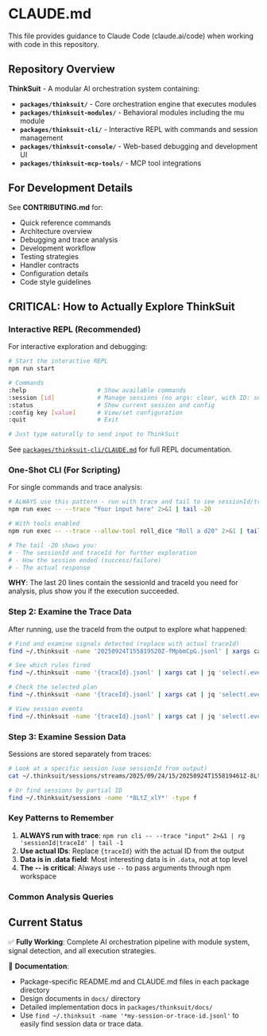# CLAUDE.md

This file provides guidance to Claude Code (claude.ai/code) when working with code in this repository.

## Repository Overview

**ThinkSuit** - A modular AI orchestration system containing:
- **`packages/thinksuit/`** - Core orchestration engine that executes modules
- **`packages/thinksuit-modules/`** - Behavioral modules including the mu module
- **`packages/thinksuit-cli/`** - Interactive REPL with commands and session management
- **`packages/thinksuit-console/`** - Web-based debugging and development UI
- **`packages/thinksuit-mcp-tools/`** - MCP tool integrations

## For Development Details

See **CONTRIBUTING.md** for:
- Quick reference commands
- Architecture overview
- Debugging and trace analysis
- Development workflow
- Testing strategies
- Handler contracts
- Configuration details
- Code style guidelines

## CRITICAL: How to Actually Explore ThinkSuit

### Interactive REPL (Recommended)

For interactive exploration and debugging:

```bash
# Start the interactive REPL
npm run start

# Commands
:help                    # Show available commands
:session [id]            # Manage sessions (no args: clear, with ID: set)
:status                  # Show current session and config
:config key [value]      # View/set configuration
:quit                    # Exit

# Just type naturally to send input to ThinkSuit
```

See [`packages/thinksuit-cli/CLAUDE.md`](packages/thinksuit-cli/CLAUDE.md) for full REPL documentation.

### One-Shot CLI (For Scripting)

For single commands and trace analysis:

```bash
# ALWAYS use this pattern - run with trace and tail to see sessionId/traceId
npm run exec -- --trace "Your input here" 2>&1 | tail -20

# With tools enabled
npm run exec -- --trace --allow-tool roll_dice "Roll a d20" 2>&1 | tail -20

# The tail -20 shows you:
# - The sessionId and traceId for further exploration
# - How the session ended (success/failure)
# - The actual response
```

**WHY**: The last 20 lines contain the sessionId and traceId you need for analysis, plus show you if the execution succeeded.

### Step 2: Examine the Trace Data

After running, use the traceId from the output to explore what happened:

```bash
# Find and examine signals detected (replace with actual traceId)
find ~/.thinksuit -name '20250924T155819520Z-fMpbmCpG.jsonl' | xargs cat | jq 'select(.event == "processing.output.generated" and .data.handler == "detectSignals") | .data.facts'

# See which rules fired
find ~/.thinksuit -name '{traceId}.jsonl' | xargs cat | jq 'select(.event == "pipeline.rule_evaluation.trace") | .data.executionTrace[] | {rule: .ruleName, added: .factsAdded[].type}'

# Check the selected plan
find ~/.thinksuit -name '{traceId}.jsonl' | xargs cat | jq 'select(.event == "pipeline.plan_selection.complete") | .data.selectedPlan'

# View session events
find ~/.thinksuit -name '{traceId}.jsonl' | xargs cat | jq 'select(.event | startswith("session.")) | { event, msg, data }'
```

### Step 3: Examine Session Data

Sessions are stored separately from traces:

```bash
# Look at a specific session (use sessionId from output)
cat ~/.thinksuit/sessions/streams/2025/09/24/15/20250924T155819461Z-8LtZ_xlY.jsonl | jq '.'

# Or find sessions by partial ID
find ~/.thinksuit/sessions -name '*8LtZ_xlY*' -type f
```

### Key Patterns to Remember

1. **ALWAYS run with trace**: `npm run cli -- --trace "input" 2>&1 | rg 'sessionId|traceId' | tail -1`
2. **Use actual IDs**: Replace `{traceId}` with the actual ID from the output
3. **Data is in .data field**: Most interesting data is in `.data`, not at top level
4. **The -- is critical**: Always use `--` to pass arguments through npm workspace

### Common Analysis Queries

## Current Status

✅ **Fully Working**: Complete AI orchestration pipeline with module system, signal detection, and all execution strategies.

📝 **Documentation**:
- Package-specific README.md and CLAUDE.md files in each package directory
- Design documents in `docs/` directory
- Detailed implementation docs in `packages/thinksuit/docs/`
- Use `find ~/.thinksuit -name '*my-session-or-trace-id.jsonl'` to easily find session data or trace data.
